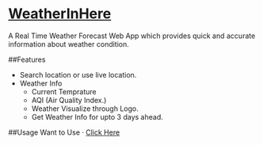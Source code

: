 # [WeatherInHere](https://weatherinhere.cyclic.app/)

A Real Time Weather Forecast Web App which provides quick and accurate information about weather condition.

##Features
- Search location or use live location.
- Weather Info
    - Current Temprature
    - AQI (Air Quality Index.)
    - Weather Visualize through Logo.
    - Get Weather Info for upto 3 days ahead.

##Usage
Want to Use · [Click Here](https://weatherinhere.cyclic.app/)
